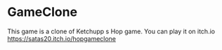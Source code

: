 # GameClone 
This game is  a clone of Ketchupp s Hop game.
You can play it on itch.io https://satas20.itch.io/hopgameclone
